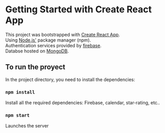 # Getting Started with Create React App

This project was bootstrapped with [Create React App](https://github.com/facebook/create-react-app).\
Using [Node.js'](https://www.npmjs.com/) package manager (npm).\
Authentication services provided by [firebase](https://firebase.google.com/).\
Databse hosted on [MongoDB](https://www.mongodb.com/).

## To run the proyect

In the project directory, you need to install the dependencies:
### `npm install`
Install all the required dependencies: Firebase, calendar, star-rating, etc..

### `npm start`

Launches the server
